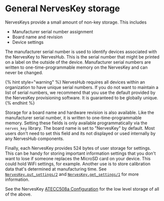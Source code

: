# General NervesKey storage

NervesKeys provide a small amount of non-key storage. This includes

* Manufacturer serial number assignment
* Board name and revision
* Device settings

The manufacturer serial number is used to identify devices associated with the NervesKey to NervesHub. This is the serial number that might be printed on a label on the outside of the device. Manufacturer serial numbers are written to one-time-programmable memory on the NervesKey and can never be changed.

{% hint style="warning" %}
NervesHub requires all devices within an organization to have unique serial numbers. If you do not want to maintain a list of serial numbers, we recommend that you use the default provided by the NervesKey provisioning software. It is guaranteed to be globally unique.
{% endhint %}

Storage for a board name and hardware revision is also available. Like the manufacturer serial number, it is written to one-time-programmable memory. Setting these fields is only available programmatically via the `nerves_key` library. The board name is set to "NervesKey" by default. Most users don't need to set this field and its not displayed or used internally by any NervesHub components.

Finally, each NervesKey provides 524 bytes of user storage for settings. This can be handy for storing important information settings that you don't want to lose if someone replaces the MicroSD card on your device. This could hold WiFi settings, for example. Another use is to store calibration data that's determined at manufacturing time. See [`NervesKey.put_settings/2`](https://hexdocs.pm/nerves_key/NervesKey.html#put_settings/2) and [`NervesKey.get_settings/1`](https://hexdocs.pm/nerves_key/NervesKey.html#get_settings/1) for more information.

See the NervesKey [ATECC508a Configuration](https://github.com/nerves-hub/nerves_key#atecc508a-configuration) for the low level storage of all of the above.

